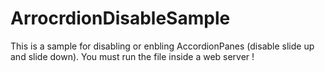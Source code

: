 # ArrocrdionDisableSample

This is a sample for disabling or enbling AccordionPanes (disable slide up and slide down).
You must run the file inside a web server !
